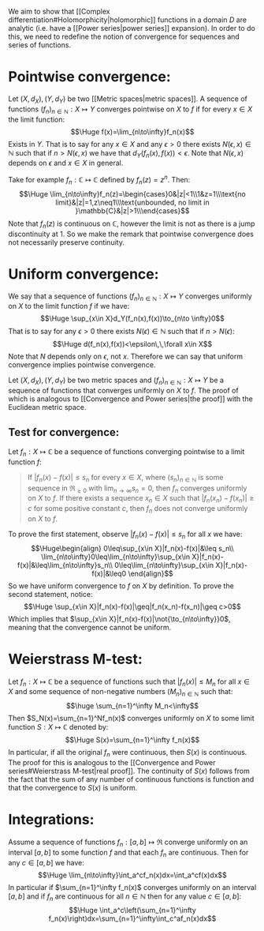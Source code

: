 
We aim to show that [[Complex differentiation#Holomorphicity|holomorphic]] functions in a domain $D$ are analytic (i.e. have a [[Power series|power series]] expansion). In order to do this, we need to redefine the notion of convergence for sequences and series of functions.

# Pointwise convergence:

Let $(X,d_X),(Y,d_Y)$ be two [[Metric spaces|metric spaces]]. A sequence of functions $(f_n)_{n\in \mathbb{N}}:X\mapsto Y$ converges pointwise on $X$ to $f$ if for every $x\in X$ the limit function:$$\Huge f(x)=\lim_{n\to\infty}f_n(x)$$Exists in $Y$. That is to say for any $x\in X$ and any $\epsilon>0$ there exists $N(\epsilon,x)\in\mathbb{N}$ such that if $n>N(\epsilon,x)$ we have that $d_Y(f_n(x),f(x))<\epsilon$. Note that $N(\epsilon,x)$ depends on $\epsilon$ and $x\in X$ in general.

Take for example $f_n:\mathbb{C}\mapsto\mathbb{C}$ defined by $f_n(z)=z^n$. Then:$$\Huge \lim_{n\to\infty}f_n(z)=\begin{cases}0&|z|<1\\1&z=1\\\text{no limit}&|z|=1,z\neq1\\\text{unbounded, no limit in }\mathbb{C}&|z|>1\\\end{cases}$$Note that $f_n(z)$ is continuous on $\mathbb{C}$, however the limit is not as there is a jump discontinuity at $1$. So we make the remark that pointwise convergence does not necessarily preserve continuity.

# Uniform convergence:

We say that a sequence of functions $(f_n)_{n\in\mathbb{N}}:X\mapsto Y$ converges uniformly on $X$ to the limit function $f$ if we have:$$\Huge \sup_{x\in X}d_Y(f_n(x),f(x))\to_{n\to \infty}0$$That is to say for any $\epsilon>0$ there exists $N(\epsilon)\in\mathbb{N}$ such that if $n>N(\epsilon)$:$$\Huge d(f_n(x),f(x))<\epsilon\,\,\forall x\in X$$Note that $N$ depends only on $\epsilon$, not $x$. Therefore we can say that uniform convergence implies pointwise convergence.

Let $(X,d_X),(Y,d_Y)$ be two metric spaces and $(f_n)_{n\in\mathbb{N}}:X\mapsto Y$ be a sequence of functions that converges uniformly on $X$ to $f$. The proof of which is analogous to [[Convergence and Power series|the proof]] with the Euclidean metric space.

## Test for convergence:
Let $f_n:X\mapsto\mathbb{C}$ be a sequence of functions converging pointwise to a limit function $f$:
> If $|f_n(x)-f(x)|\leq s_n$ for every $x\in X$, where $(s_n)_{n\in\mathbb{N}}$ is some sequence in $\Re_{\geq0}$ with $\lim_{n\to\infty}s_n=0$, then $f_n$ converges uniformly on $X$ to $f$.
> If there exists a sequence $x_n\in X$ such that $|f_n(x_n)-f(x_n)|\geq c$ for some positive constant $c$, then $f_n$ does not converge uniformly on $X$ to $f$.

To prove the first statement, observe $|f_n(x)-f(x)|\leq s_n$ for all $x$ we have:$$\Huge\begin{align}
0\leq\sup_{x\in X}|f_n(x)-f(x)|&\leq s_n\\
\lim_{n\to\infty}0\leq\lim_{n\to\infty}\sup_{x\in X}|f_n(x)-f(x)|&\leq\lim_{n\to\infty}s_n\\
0\leq\lim_{n\to\infty}\sup_{x\in X}|f_n(x)-f(x)|&\leq0
\end{align}$$So we have uniform convergence to $f$ on $X$ by definition. To prove the second statement, notice:$$\Huge \sup_{x\in X}|f_n(x)-f(x)|\geq|f_n(x_n)-f(x_n)|\geq c>0$$Which implies that $\sup_{x\in X}|f_n(x)-f(x)|\not{\to_{n\to\infty}}0$, meaning that the convergence cannot be uniform.

# Weierstrass M-test:

Let $f_n:X\mapsto\mathbb{C}$ be a sequence of functions such that $|f_n(x)|\leq M_n$ for all $x\in X$ and some sequence of non-negative numbers $(M_n)_{n\in\mathbb{N}}$ such that:$$\huge \sum_{n=1}^\infty M_n<\infty$$Then $S_N(x)=\sum_{n=1}^Nf_n(x)$ converges uniformly on $X$ to some limit function $S:X\mapsto\mathbb{C}$ denoted by:$$\Huge S(x)=\sum_{n=1}^\infty f_n(x)$$In particular, if all the original $f_n$ were continuous, then $S(x)$ is continuous. The proof for this is analogous to the [[Convergence and Power series#Weierstrass M-test|real proof]]. The continuity of $S(x)$ follows from the fact that the sum of any number of continuous functions is function and that the convergence to $S(x)$ is uniform.

# Integrations:

Assume a sequence of functions $f_n:[a,b]\mapsto\Re$ converge uniformly on an interval $[a,b]$ to some function $f$ and that each $f_n$ are continuous. Then for any $c\in[a,b]$ we have:$$\Huge \lim_{n\to\infty}\int_a^cf_n(x)dx=\int_a^cf(x)dx$$In particular if $\sum_{n=1}^\infty f_n(x)$ converges uniformly on an interval $[a,b]$ and if $f_n$ are continuous for all $n\in\mathbb{N}$ then for any value $c\in[a,b]$:$$\Huge \int_a^c\left(\sum_{n=1}^\infty f_n(x)\right)dx=\sum_{n=1}^\infty\int_c^af_n(x)dx$$